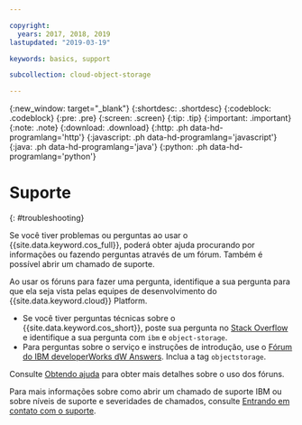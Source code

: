 ```yaml
---

copyright:
  years: 2017, 2018, 2019
lastupdated: "2019-03-19"

keywords: basics, support

subcollection: cloud-object-storage

---
```

{:new_window: target="_blank"}
{:shortdesc: .shortdesc}
{:codeblock: .codeblock}
{:pre: .pre}
{:screen: .screen}
{:tip: .tip}
{:important: .important}
{:note: .note}
{:download: .download} 
{:http: .ph data-hd-programlang='http'} 
{:javascript: .ph data-hd-programlang='javascript'} 
{:java: .ph data-hd-programlang='java'} 
{:python: .ph data-hd-programlang='python'}

# Suporte
{: #troubleshooting}

Se você tiver problemas ou perguntas ao usar o {{site.data.keyword.cos_full}}, poderá obter ajuda procurando por informações ou fazendo perguntas através
de um fórum. Também é possível abrir um chamado de
suporte.

Ao usar os fóruns para fazer uma pergunta, identifique a sua pergunta para que ela seja vista pelas equipes de desenvolvimento do {{site.data.keyword.cloud}} Platform.

* Se você tiver perguntas técnicas sobre o {{site.data.keyword.cos_short}}, poste sua pergunta no [Stack Overflow](https://stackoverflow.com/search?q=object-storage+ibm-bluemix) e identifique a sua pergunta com `ibm` e `object-storage`.
* Para perguntas sobre o serviço e instruções de introdução, use o [Fórum do IBM developerWorks dW Answers](https://developer.ibm.com/answers/topics/objectstorage/). Inclua a tag `objectstorage`.

Consulte
[Obtendo
ajuda](/docs/get-support?topic=get-support-getting-customer-support) para obter mais detalhes sobre o uso dos fóruns.

Para mais informações sobre como abrir um chamado de suporte IBM ou sobre níveis de suporte e severidades de chamados, consulte [Entrando em contato com o suporte](/docs/get-support?topic=get-support-getting-customer-support).
